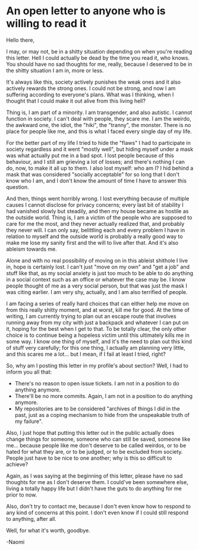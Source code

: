 # An open letter to anyone who is willing to read it

Hello there,

I may, or may not, be in a shitty situation depending on when you're reading this letter. Hell I could actually be dead by the time you read it, who knows.
You should have no sad thoughts for me, really, because I deserved to be in the shitty situation I am in, more or less.

It's always like this, society actively punishes the weak ones and it also actively rewards the strong ones. I could not be strong, and now I am suffering according to everyone's plans. What was I thinking, when I thought that I could make it out alive from this living hell?

Thing is, I am part of a minority. I am transgender, and also autistic. I cannot function in society. I can't deal with people, they scare me. I am the weirdo, the awkward one, the idiot, the "hiki", the "tranny", the monster. There is no place for people like me, and this is what I faced every single day of my life.

For the better part of my life I tried to hide the "flaws" I had to participate in society regardless and it went "mostly well", but hiding myself under a mask was what actually put me in a bad spot.
I lost people because of this behaviour, and I still am grieving a lot of losses; and there's nothing I can do, now, to make it all up to them. I also lost myself: who am I? I hid behind a mask that was considered "socially acceptable" for so long that I don't know who I am, and I don't know the amount of time I have to answer this question.

And then, things went horribly wrong.
I lost everything because of multiple causes I cannot disclose for privacy concerns; every last bit of stability I had vanished slowly but steadily, and then my house became as hostile as the outside world. Thing is, I am a victim of the people who are supposed to care for me the most, and they never actually realized that, and probably they never will. I can only say, belittling each and every problem I have in relation to myself and the outside world is probably a really good way to make me lose my sanity first and the will to live after that. And it's also ableism towards me.

Alone and with no real possibility of moving on in this ableist shithole I live in, hope is certainly lost. I can't just "move on my own" and "get a job" and stuff like that, as my social anxiety is just too much to be able to do anything in a social context such as an office or whatever the case may be.
I know people thought of me as a very social person, but that was just the mask I was citing earlier. I am very shy, actually, and I am also terrified of people.

I am facing a series of really hard choices that can either help me move on from this really shitty moment, and at worst, kill me for good.
At the time of writing, I am currently trying to plan out an escape route that involves running away from my city with just a backpack and whatever I can put on it, hoping for the best when I get to that.
To be totally clear, the only other choice is to continue being a hopeless victim until this ultimately kills me in some way.
I know one thing of myself, and it's the need to plan out this kind of stuff very carefully; for this one thing, I actually am planning very little, and this scares me a lot... but I mean, if I fail at least I tried, right?

So, why am I posting this letter in my profile's about section? Well, I had to inform you all that:
- There's no reason to open issue tickets. I am not in a position to do anything anymore.
- There'll be no more commits. Again, I am not in a position to do anything anymore.
- My repositories are to be considered "archives of things I did in the past, just as a coping mechanism to hide from the unspeakable truth of my failure".

Also, I just hope that putting this letter out in the public actually does change things for someone, someone who can still be saved, someone like me... because people like me don't deserve to be called weirdos, or to be hated for what they are, or to be judged, or to be excluded from society. People just have to be nice to one another; why is this so difficult to achieve?

Again, as I was saying at the beginning of this letter, please have no sad thoughts for me as I don't deserve them. I could've been somewhere else, living a totally happy life but I didn't have the guts to do anything for me prior to now.

Also, don't try to contact me, because I don't even know how to respond to any kind of concerns at this point. I don't even know if I could still respond to anything, after all.

Well, for what it's worth, goodbye.

-Naomi
